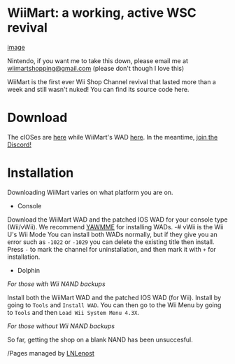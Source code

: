# WiiMart: a working, active WSC revival

[image](wiimart_star_logo.png)

Nintendo, if you want me to take this down, please email me at wiimartshopping@gmail.com
(please don't though I love this)

WiiMart is the first ever Wii Shop Channel revival that lasted more than a week and still wasn't nuked!
You can find its source code here.

# Download
The cIOSes are [here](https://ocarinaoftime.github.io/WiiMart/cIOS/) while WiiMart's WAD [here](https://ocarinaoftime.github.io/WiiMart/wad/).
In the meantime, [join the Discord!](https://dsc.gg/WiiMart)

# Installation
Downloading WiiMart varies on what platform you are on.

- Console

Download the WiiMart WAD and the patched IOS WAD for your console type (Wii/vWii). We recommend [YAWMME](https://oscwii.org/library/app/yawmME) for installing WADs.
-# vWii is the Wii U's Wii Mode
You can install both WADs normally, but if they give you an error such as `-1022` or `-1029` you can delete the existing title then install. Press `-` to mark the channel for uninstallation, and then mark it with `+` for installation.

- Dolphin

*For those with Wii NAND backups*

Install both the WiiMart WAD and the patched IOS WAD (for Wii). Install by going to `Tools` and `Install WAD`. You can then go to the Wii Menu by going to `Tools` and then `Load Wii System Menu 4.3X`.

*For those without Wii NAND backups*

So far, getting the shop on a blank NAND has been unsuccesful.




/Pages managed by [LNLenost](https://github.com/LNLenost)